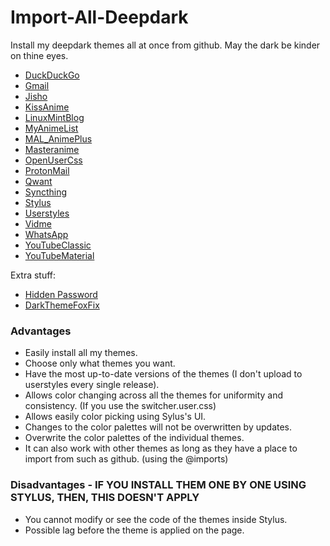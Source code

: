 # Import-All-Deepdark
Install my deepdark themes all at once from github. May the dark be kinder on thine eyes.

+ [DuckDuckGo](https://gitlab.com/RaitaroH/DuckDuckGo-DeepDark/raw/master/DuckDuckGoDeepDark.user.css)
+ [Gmail](https://gitlab.com/RaitaroH/Gmail-DeepDark/raw/master/GmailDeepDark.user.css)
+ [Jisho](https://gitlab.com/RaitaroH/Jisho-DeepDark/raw/master/JishoDeepDark.user.css)
+ [KissAnime](https://gitlab.com/RaitaroH/KissAnime-DeepDark/raw/master/KissAnimeDeepDark.user.css)
+ [LinuxMintBlog](https://gitlab.com/RaitaroH/LinuxMint_Blog-Deepdark/raw/master/LinuxMintBlog-DeepDark.user.css)
+ [MyAnimeList](https://gitlab.com/RaitaroH/MyAnimeList-DeepDark/raw/master/MyAnimeListDeepDark.user.css)
+ [MAL_AnimePlus](https://gitlab.com/RaitaroH/MAL_AnimePlusGraph-DeepDark/raw/master/MAL_AnimePlusGraphDeepDark.user.css)
+ [Masteranime](https://gitlab.com/RaitaroH/Masteranime-DeepDark/raw/master/Masteranime-DeepDark.user.css)
+ [OpenUserCss](https://rawgit.com/OpenUserCSS/OpenUserCSS-DeepDark/raw/master/OpenUserCSSDeepDark.user.css)
+ [ProtonMail](https://gitlab.com/RaitaroH/ProtonMail-DeepDark/raw/master/ProtonMailDeepDark.user.css)
+ [Qwant](https://gitlab.com/RaitaroH/Qwant-DeepDark/raw/master/Qwant.user.css)
+ [Syncthing](https://gitlab.com/RaitaroH/Syncthing-DeepDark/raw/master/SyncthingDeepDark.user.css)
+ [Stylus](https://gitlab.com/RaitaroH/Stylus-DeepDark/raw/master/StylusDeepDark.user.css)
+ [Userstyles](https://gitlab.com/RaitaroH/Userstyles-DeepDark/raw/master/UserstylesDeepDark.user.css)
+ [Vidme](https://gitlab.com/RaitaroH/Vidme-DeepDark/raw/master/VidmeDeepDark.user.css)
+ [WhatsApp](https://gitlab.com/RaitaroH/WhatsApp-DeepDark/raw/master/WhatsAppDeepDark.user.css)
+ [YouTubeClassic](https://gitlab.com/RaitaroH/YouTube-DeepDark/raw/master/YouTubeDeepDarkClassic.user.css)
+ [YouTubeMaterial](https://gitlab.com/RaitaroH/YouTube-DeepDark/raw/master/YouTubeDeepDarkMaterial.user.css)

Extra stuff:
+ [Hidden Password](https://gitlab.com/RaitaroH/Hidden-Password/master/HiddenPassword.user.css)
+ [DarkThemeFoxFix](https://gitlab.com/RaitaroH/DarkThemeFoxFix/master/DarkThemeFoxFix.user.css)

### Advantages
+ Easily install all my themes.         
+ Choose only what themes you want.      
+ Have the most up-to-date versions of the themes (I don't upload to userstyles every single release).            
+ Allows color changing across all the themes for uniformity and consistency. (If you use the switcher.user.css)                 
+ Allows easily color picking using Sylus's UI.
+ Changes to the color palettes will not be overwritten by updates.         
+ Overwrite the color palettes of the individual themes.         
+ It can also work with other themes as long as they have a place to import from such as github. (using the @imports)         

### Disadvantages - IF YOU INSTALL THEM ONE BY ONE USING STYLUS, THEN, THIS DOESN'T APPLY
+ You cannot modify or see the code of the themes inside Stylus.         
+ Possible lag before the theme is applied on the page.         